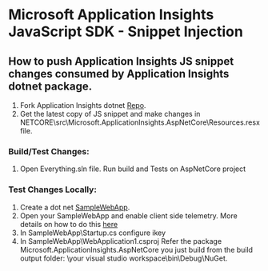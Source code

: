 <properties
	pageTitle="Application Insights JavaScript SDK - Snippets"
	description="Reference doc"
	services="application-insights"
    documentationCenter=".net"
/>

<tags
	ms.service="application-insights"
	ms.workload="tbd"
	ms.tgt_pltfrm="ibiza"
	ms.devlang="na"
	ms.topic="article"
	ms.date="8/28/2020"/>

# Microsoft Application Insights JavaScript SDK - Snippet Injection

## How to push Application Insights JS snippet changes consumed by Application Insights dotnet package.

1.  Fork Application Insights dotnet [Repo](https://github.com/microsoft/ApplicationInsights-dotnet).
2.  Get the latest copy of JS snippet and make changes in NETCORE\src\Microsoft.ApplicationInsights.AspNetCore\Resources.resx file.

### Build/Test Changes:
1. Open Everything.sln file. Run build and Tests on AspNetCore project

### Test Changes Locally:

1. Create a dot net [SampleWebApp](https://docs.microsoft.com/en-us/visualstudio/ide/quickstart-aspnet-core?view=vs-2019).
2.  Open your SampleWebApp and enable client side telemetry. More details on how to do this [here](https://docs.microsoft.com/en-us/azure/azure-monitor/app/asp-net-core#enable-client-side-telemetry-for-web-applications)
3.  In SampleWebApp\Startup.cs configure ikey
4.  In SampleWebApp\WebApplication1.csproj Refer the package Microsoft.ApplicationInsights.AspNetCore you just build from the build output folder: \your visual studio workspace\bin\Debug\NuGet.
